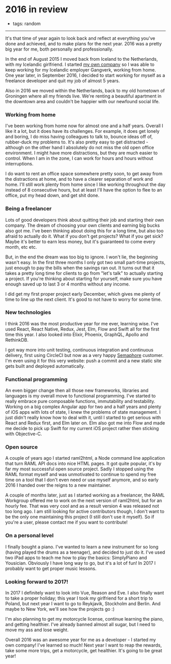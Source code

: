 # 2016 in review
- tags: random

---

It's that time of year again to look back and reflect at everything you've done and achieved, and to make plans for the next year. 2016 was a pretty big year for me, both personally and professionally.

In the end of August 2015 I moved back from Iceland to the Netherlands, with my Icelandic girlfriend. I started [my own company](http://loopwerk.io) so I was able to keep working for my Icelandic employer Gangverk, working from home. One year later, in September 2016, I decided to start working for myself as a freelance developer and quit my job of almost 5 years.

Also in 2016 we moved within the Netherlands, back to my old hometown of Groningen where all my friends live. We're renting a beautiful apartment in the downtown area and couldn't be happier with our newfound social life.

### Working from home
I've been working from home now for almost one and a half years. Overall I like it a lot, but it does have its challenges. For example, it does get lonely and boring, I do miss having colleagues to talk to, bounce ideas off of, rubber-duck my problems to. It's also pretty easy to get distracted - although on the other hand I absolutely do not miss the old open office environment. I might have more distractions, but they are much easier to control. When I am in the zone, I can work for hours and hours without interruptions.

I do want to rent an office space somewhere pretty soon, to get away from the distractions at home, and to have a clearer separation of work and home. I'll still work plenty from home since I like working throughout the day instead of 8 consecutive hours, but at least I'll have the option to flee to an office, put my head down, and get shit done.

### Being a freelancer
Lots of good developers think about quitting their job and starting their own company. The dream of choosing your own clients and earning big bucks also got me. I've been thinking about doing this for a long time, but also too afraid to actually do it. What if you don't get projects? What if you get sick? Maybe it's better to earn less money, but it's guaranteed to come every month, etc etc.

But, in the end the dream was too big to ignore. I won't lie, the beginning wasn't easy. In the first three months I only got two small part-time projects, just enough to pay the bills when the savings ran out. It turns out that it takes a pretty long time for clients to go from "let's talk" to actually starting a project. If you're thinking about starting for yourself, make sure you have enough saved up to last 3 or 4 months without any income.

I did get my first proper project early December, which gives me plenty of time to line up the next client. It's good to not have to worry for some time.

### New technologies
I think 2016 was the most productive year for me ever, learning wise. I've used React, React Native, Redux, Jest, Elm, Flow and Swift all for the first time this year. I also looked into Elixir, Phoenix, GraphQL, Apollo and RethinkDB.

I got way more into unit testing, continuous integration and continuous delivery, first using CircleCI but now as a very happy [Semaphore](https://semaphoreci.com) customer. I'm even using it for this very website: push a commit and a new static site gets built and deployed automatically.

### Functional programming
An even bigger change then all those new frameworks, libraries and languages is my overall move to functional programming. I've started to really embrace pure composable functions, immutability and testability. Working on a big complex Angular app for two and a half years and plenty of iOS apps with lots of state, I knew the problems of state management. I just didn't really know how to deal with it, until I started to get serious with React and Redux first, and Elm later on. Elm also got me into Flow and made me decide to pick up Swift for my current iOS project rather then sticking with Objective-C.

### Open source
A couple of years ago I started raml2html, a Node command line application that turn RAML API docs into nice HTML pages. It got quite popular, it's by far my most successful open source project. Sadly I stopped using the RAML format myself and was unmotivated to continue to spend my free time on a tool that I don't even need or use myself anymore, and so early 2016 I handed over the reigns to a new maintainer. 

A couple of months later, just as I started working as a freelancer, the RAML Workgroup offered me to work on the next version of raml2html, but for an hourly fee. That was very cool and as a result version 4 was released not too long ago. I am still looking for active contributors though, I don't want to be the only one maintaining this project (I still don't use it myself). So if you're a user, please contact me if you want to contribute!

### On a personal level
I finally bought a piano. I've wanted to learn a new instrument for so long (having played the drums as a teenager), and decided to just do it. I've used two iPad apps to teach me how to play the basics: SimplyPiano and Yousician. Obviously I have long way to go, but it's a lot of fun! In 2017 I probably want to get proper music lessons.

### Looking forward to 2017!
In 2017 I definitely want to look into Vue, Reason and Eve. I also finally want to take a proper holiday; this year I took my girlfriend for a short trip to Poland, but next year I want to go to Reykjavik, Stockholm and Berlin. And maybe to New York, we'll see how the projects go :) 

I'm also planning to get my motorcycle license, continue learning the piano, and getting healthier. I've already banned almost all sugar, but I need to move my ass and lose weight.

Overall 2016 was an awesome year for me as a developer - I started my own company! I've learned so much! Next year I want to reap the rewards, take some more trips, get a motorcycle, get healthier. It's going to be great year!